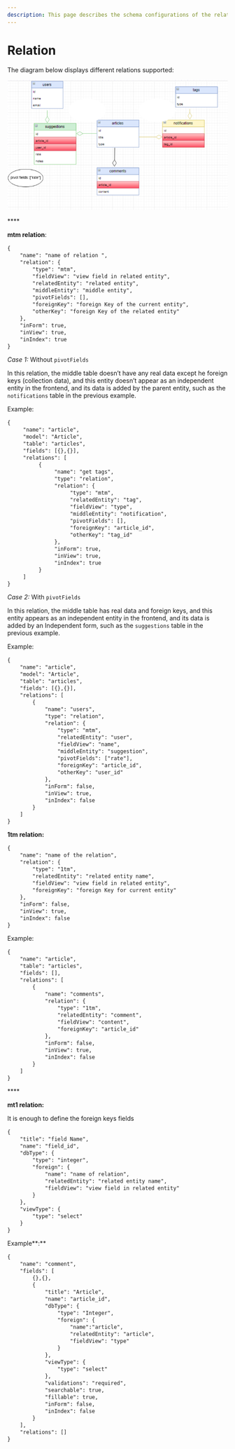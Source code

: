```yaml
---
description: This page describes the schema configurations of the relation object.
---
```


# Relation

The diagram below displays different relations supported:

![](../.gitbook/assets/relation-sample%20%281%29.PNG)

\*\*\*\*

**mtm relation**:

```text
{
    "name": "name of relation ",
    "relation": {
        "type": "mtm",
        "fieldView": "view field in related entity",
        "relatedEntity": "related entity",
        "middleEntity": "middle entity",
        "pivotFields": [],
        "foreignKey": "foreign Key of the current entity",
        "otherKey": "foreign Key of the related entity"
    },
    "inForm": true,
    "inView": true,
    "inIndex": true
}
```

_Case 1:_ Without `pivotFields`

In this relation, the middle table doesn’t have any real data except he foreign keys \(collection data\), and this entity doesn’t appear as an independent entity in the frontend, and its data is added by the parent entity, such as the `notifications` table in the previous example.

Example:

```text
{ 
     "name": "article",
     "model": "Article",
     "table": "articles",
     "fields": [{},{}],
     "relations": [
          {
               "name": "get tags",
               "type": "relation",
               "relation": {
                    "type": "mtm",
                    "relatedEntity": "tag",
                    "fieldView": "type",
                    "middleEntity": "notification",
                    "pivotFields": [],
                    "foreignKey": "article_id",
                    "otherKey": "tag_id"
               },
               "inForm": true,
               "inView": true,
               "inIndex": true
          }
     ]
}
```

_Case 2:_ With `pivotFields`

In this relation, the middle table has real data and foreign keys, and this entity appears as an independent entity in the frontend, and its data is added by an Independent form, such as the `suggestions` table in the previous example.

Example:

```text
{
    "name": "article",
    "model": "Article",
    "table": "articles",
    "fields": [{},{}],
    "relations": [
        {
            "name": "users",
            "type": "relation",
            "relation": {
                "type": "mtm",
                "relatedEntity": "user",
                "fieldView": "name",
                "middleEntity": "suggestion",
                "pivotFields": ["rate"],
                "foreignKey": "article_id",
                "otherKey": "user_id"
            },
            "inForm": false,
            "inView": true,
            "inIndex": false
        }
    ]
}
```



**1tm relation:**

```text
{
    "name": "name of the relation",
    "relation": {
        "type": "1tm",
        "relatedEntity": "related entity name",
        "fieldView": "view field in related entity",
        "foreignKey": "foreign Key for current entity"
    },
    "inForm": false,
    "inView": true,
    "inIndex": false
}
```

Example:

```text
{ 
    "name": "article",
    "table": "articles",
    "fields": [],
    "relations": [
        {
            "name": "comments",
            "relation": {
                "type": "1tm",
                "relatedEntity": "comment",
                "fieldView": "content",
                "foreignKey": "article_id"
            },
            "inForm": false,
            "inView": true,
            "inIndex": false
        }
    ]
} 
```

\*\*\*\*

**mt1 relation:**

It is enough to define the foreign keys fields

```text
{
    "title": "field Name",
    "name": "field_id",
    "dbType": {
        "type": "integer",
        "foreign": {
            "name": "name of relation",
            "relatedEntity": "related entity name",
            "fieldView": "view field in related entity"
        }
    },
    "viewType": {
        "type": "select"
    }
}
```

Example**:**

```text
{
    "name": "comment",
    "fields": [
        {},{},
        {
            "title": "Article",
            "name": "article_id",
            "dbType": {
                "type": "Integer",
                "foreign": {
                    "name":"article",
                    "relatedEntity": "article",
                    "fieldView": "type"
                }
            },
            "viewType": {
                "type": "select"
            },
            "validations": "required",
            "searchable": true,
            "fillable": true,
            "inForm": false,
            "inIndex": false
        }	
    ],
    "relations": []
}
```


